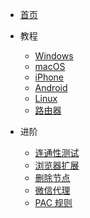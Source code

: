 * [首页](/home)

* 教程
  * [Windows](/Windows)
  * [macOS](/macOS)
  * [iPhone](/iPhone)
  * [Android](/Android)
  * [Linux](/Linux)
  * [路由器](/Router)

* 进阶
  * [连通性测试](/tcping)
  * [浏览器扩展](/switchyomega)
  * [删除节点](/delete)
  * [微信代理](/sock5)
  * [PAC 规则](/pac)
  
